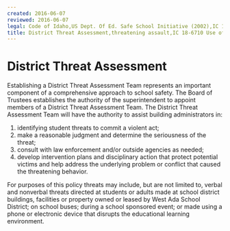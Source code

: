 ```yaml
---
created: 2016-06-07
reviewed: 2016-06-07
legal: Code of Idaho,US Dept. Of Ed. Safe School Initiative (2002),IC 18-901 Assault ---,# 0502.12 
title: District Threat Assessment,threatening assault,IC 18-6710 Use of telephone to threaten,IC 18-7902 Malicious Harassment,IC 18-7905, 187906 Stalking,IC 18-3302I “Any person, including a student, who willfully threatens on school grounds by word or ac to use a,firearm or other deadly or dangerous weapon to do violence to any other person on school grounds is guilty of a,misdemeanor”.,IC 18-917 A Student Harassment—Intimidation--Bullying,IC 33-512 Governance of Schools,
---
```


# District Threat Assessment

Establishing a District Threat Assessment Team represents an important component of a comprehensive approach to school safety. The Board of Trustees establishes the authority of the superintendent to appoint members of a District Threat Assessment Team. The District Threat Assessment Team will have the authority to assist building administrators in:

1. identifying student threats to commit a violent act;
1. make a reasonable judgment and determine the seriousness of the threat;
1. consult with law enforcement and/or outside agencies as needed;
1. develop intervention plans and disciplinary action that protect potential victims and help address the underlying problem or conflict that caused the threatening behavior.

For purposes of this policy threats may include, but are not limited to, verbal and nonverbal threats directed at students or adults made at school district buildings, facilities or property owned or leased by West Ada School District; on school buses; during a school sponsored event; or made using a phone or electronic device that disrupts the educational learning environment.

